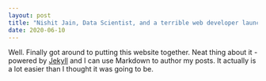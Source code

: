 ```yaml
---
layout: post
title: "Nishit Jain, Data Scientist, and a terrible web developer launches website"
date: 2020-06-10
---
```


Well. Finally got around to putting this website together. Neat thing about it - powered by [Jekyll](http://jekyllrb.com) and I can use Markdown to author my posts. It actually is a lot easier than I thought it was going to be.
